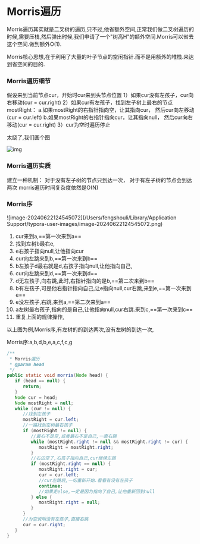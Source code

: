 # Morris遍历

Morris遍历其实就是二叉树的遍历,只不过,他省额外空间,正常我们做二叉树遍历的时候,需要压栈,然后弹出时候,我们申请了一个"树高H"的额外空间.Morris可以省去这个空间.做到额外O(1).

Morris核心思想,在于利用了大量的叶子节点的空闲指针.而不是用额外的堆栈.来达到省空间的目的.

### Morris遍历细节

假设来到当前节点cur，开始时cur来到头节点位置
1）如果cur没有左孩子，cur向右移动(cur = cur.right)
2）如果cur有左孩子，找到左子树上最右的节点mostRight：
	a.如果mostRight的右指针指向空，让其指向cur，
	然后cur向左移动(cur = cur.left)
	b.如果mostRight的右指针指向cur，让其指向null，
	然后cur向右移动(cur = cur.right)
3）cur为空时遍历停止

太绕了,我们画个图

![img](/Users/fengshouli/vuepressWorkspace/vuepress-start/docs/算法体系/morris.gif)

### Morris遍历实质

建立一种机制：
对于没有左子树的节点只到达一次，
对于有左子树的节点会到达两次
morris遍历时间复杂度依然是O(N)

### Morris序

![image-20240622124545072](/Users/fengshouli/Library/Application Support/typora-user-images/image-20240622124545072.png)

1. cur来到a,==第一次来到a==
2. 找到左树b最右e,
3. e右孩子指向null,让他指向cur
4. cur向左跳来到b,==第一次来到b==
5. b左孩子d最右就是d,右孩子指向null,让他指向自己,
6. cur向左跳来到d,==第一次来到d==
7. d无左孩子,向右跳,此时,右指针指向的是b,==第二次来到b==
8. b有左孩子,可是他右指针指向自己,让e指向null,cur右跳,来到e,==第一次来到e==
9. e没左孩子,右跳,来到a,==第二次来到a==
10. a左树最右孩子,指向的是自己,让他指向null,cur右跳.来到c,==第一次来到c==
11. 重复上面的规律操作,

以上图为例,Morris序,有左树的的到达两次,没有左树的到达一次,

Morris序:a,b,d,b,e,a,c,f,c,g

```java
/**
 * Morris遍历
 * @param head
 */
public static void morris(Node head) {
   if (head == null) {
      return;
   }
   Node cur = head;
   Node mostRight = null;
   while (cur != null) {
      //找到左孩子
      mostRight = cur.left;
      //一路找到左树最右孩子
      if (mostRight != null) {
         //最右不是空,或者最右不是自己,一直右跳
         while (mostRight.right != null && mostRight.right != cur) {
            mostRight = mostRight.right;
         }
         //右边空了,右孩子指向自己,cur继续左跳
         if (mostRight.right == null) {
            mostRight.right = cur;
            cur = cur.left;
            //cur左跳后,一切重新开始.看看有没有左孩子
            continue;
            //如果走else,一定是因为指向了自己,让他重新回到null
         } else {
            mostRight.right = null;
         }
      }
      //为空说明没有左孩子,直接右跳
      cur = cur.right;
   }
}
```

